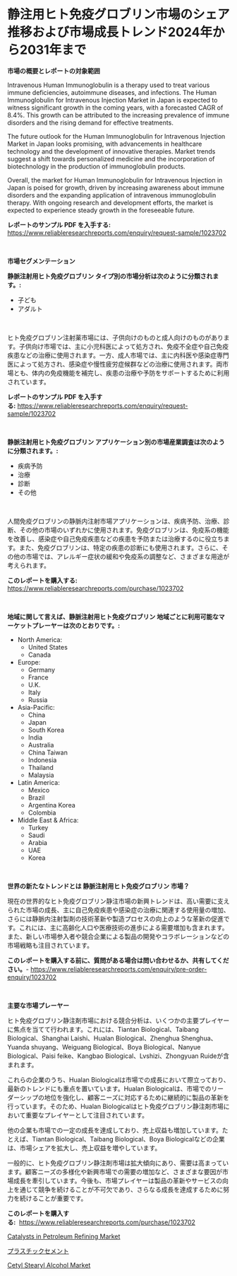 <p><h1>静注用ヒト免疫グロブリン市場のシェア推移および市場成長トレンド2024年から2031年まで</h1></p><p><strong>市場の概要とレポートの対象範囲</strong></p>
<p><p>Intravenous Human Immunoglobulin is a therapy used to treat various immune deficiencies, autoimmune diseases, and infections. The Human Immunoglobulin for Intravenous Injection Market in Japan is expected to witness significant growth in the coming years, with a forecasted CAGR of 8.4%. This growth can be attributed to the increasing prevalence of immune disorders and the rising demand for effective treatments. </p><p>The future outlook for the Human Immunoglobulin for Intravenous Injection Market in Japan looks promising, with advancements in healthcare technology and the development of innovative therapies. Market trends suggest a shift towards personalized medicine and the incorporation of biotechnology in the production of immunoglobulin products.</p><p>Overall, the market for Human Immunoglobulin for Intravenous Injection in Japan is poised for growth, driven by increasing awareness about immune disorders and the expanding application of intravenous immunoglobulin therapy. With ongoing research and development efforts, the market is expected to experience steady growth in the foreseeable future.</p></p>
<p><strong>レポートのサンプル PDF を入手する:</strong> <a href="https://www.reliableresearchreports.com/enquiry/request-sample/1023702">https://www.reliableresearchreports.com/enquiry/request-sample/1023702</a></p>
<p>&nbsp;</p>
<p><strong>市場セグメンテーション</strong></p>
<p><strong>静脈注射用ヒト免疫グロブリン タイプ別の市場分析は次のように分類されます。:</strong></p>
<p><ul><li>子ども</li><li>アダルト</li></ul></p>
<p>&nbsp;</p>
<p><p>ヒト免疫グロブリン注射薬市場には、子供向けのものと成人向けのものがあります。子供向け市場では、主に小児科医によって処方され、免疫不全症や自己免疫疾患などの治療に使用されます。一方、成人市場では、主に内科医や感染症専門医によって処方され、感染症や慢性疲労症候群などの治療に使用されます。両市場とも、体内の免疫機能を補完し、疾患の治療や予防をサポートするために利用されています。</p></p>
<p><strong>レポートのサンプル PDF を入手する:</strong>&nbsp;<a href="https://www.reliableresearchreports.com/enquiry/request-sample/1023702">https://www.reliableresearchreports.com/enquiry/request-sample/1023702</a></p>
<p>&nbsp;</p>
<p><strong> 静脈注射用ヒト免疫グロブリン アプリケーション別の市場産業調査は次のように分類されます。:</strong></p>
<p><ul><li>疾病予防</li><li>治療</li><li>診断</li><li>その他</li></ul></p>
<p>&nbsp;</p>
<p><p>人間免疫グロブリンの静脈内注射市場アプリケーションは、疾病予防、治療、診断、その他の市場のいずれかに使用されます。免疫グロブリンは、免疫系の機能を改善し、感染症や自己免疫疾患などの疾患を予防または治療するのに役立ちます。また、免疫グロブリンは、特定の疾患の診断にも使用されます。さらに、その他の市場では、アレルギー症状の緩和や免疫系の調整など、さまざまな用途が考えられます。</p></p>
<p><strong>このレポートを購入する:</strong>&nbsp; <a href="https://www.reliableresearchreports.com/purchase/1023702">https://www.reliableresearchreports.com/purchase/1023702</a></p>
<p>&nbsp;</p>
<p><strong>地域に関して言えば、静脈注射用ヒト免疫グロブリン 地域ごとに利用可能なマーケットプレーヤーは次のとおりです。:</strong></p>
<p><ul>
    <li>
        North America:
        <ul>
            <li>United States</li>
            <li>Canada</li>
        </ul>
    </li>
    <li>
        Europe:
        <ul>
            <li>Germany</li>
            <li>France</li>
            <li>U.K.</li>
            <li>Italy</li>
            <li>Russia</li>
        </ul>
    </li>
    <li>
        Asia-Pacific:
        <ul>
            <li>China</li>
            <li>Japan</li>
            <li>South Korea</li>
            <li>India</li>
            <li>Australia</li>
            <li>China Taiwan</li>
            <li>Indonesia</li>
            <li>Thailand</li>
            <li>Malaysia</li>
        </ul>
    </li>
    <li>
        Latin America:
        <ul>
            <li>Mexico</li>
            <li>Brazil</li>
            <li>Argentina Korea</li>
            <li>Colombia</li>
        </ul>
    </li>
    <li>
        Middle East & Africa:
        <ul>
            <li>Turkey</li>
            <li>Saudi</li>
            <li>Arabia</li>
            <li>UAE</li>
            <li>Korea</li>
        </ul>
    </li>
    </ul></p>
<p>&nbsp;</p>
<p><strong>世界の新たなトレンドとは 静脈注射用ヒト免疫グロブリン 市場？</strong></p>
<p><p>現在の世界的なヒト免疫グロブリン静注市場の新興トレンドは、高い需要に支えられた市場の成長、主に自己免疫疾患や感染症の治療に関連する使用量の増加、さらには静脈内注射製剤の技術革新や製造プロセスの向上のような革新の促進です。これには、主に高齢化人口や医療技術の進歩による需要増加も含まれます。また、新しい市場参入者や競合企業による製品の開発やコラボレーションなどの市場戦略も注目されています。</p></p>
<p><strong>このレポートを購入する前に、質問がある場合は問い合わせるか、共有してください。</strong>- <a href="https://www.reliableresearchreports.com/enquiry/pre-order-enquiry/1023702">https://www.reliableresearchreports.com/enquiry/pre-order-enquiry/1023702</a></p>
<p>&nbsp;</p>
<p><strong>主要な市場プレーヤー</strong></p>
<p><p>ヒト免疫グロブリン静注剤市場における競合分析は、いくつかの主要プレイヤーに焦点を当てて行われます。これには、Tiantan Biological、Taibang Biological、Shanghai Laishi、Hualan Biological、Zhenghua Shenghua、Yuanda shuyang、Weiguang Biological、Boya Biological、Nanyue Biological、Paisi feike、Kangbao Biological、Lvshizi、Zhongyuan Ruideが含まれます。</p><p>これらの企業のうち、Hualan Biologicalは市場での成長において際立っており、最新のトレンドにも重点を置いています。Hualan Biologicalは、市場でのリーダーシップの地位を強化し、顧客ニーズに対応するために継続的に製品の革新を行っています。そのため、Hualan Biologicalはヒト免疫グロブリン静注剤市場において重要なプレイヤーとして注目されています。</p><p>他の企業も市場での一定の成長を達成しており、売上収益も増加しています。たとえば、Tiantan Biological、Taibang Biological、Boya Biologicalなどの企業は、市場シェアを拡大し、売上収益を増やしています。</p><p>一般的に、ヒト免疫グロブリン静注剤市場は拡大傾向にあり、需要は高まっています。顧客ニーズの多様化や新興市場での需要の増加など、さまざまな要因が市場成長を牽引しています。今後も、市場プレイヤーは製品の革新やサービスの向上を通じて競争を続けることが不可欠であり、さらなる成長を達成するために努力を続けることが重要です。</p></p>
<p><strong>このレポートを購入する:</strong>&nbsp;&nbsp;<a href="https://www.reliableresearchreports.com/purchase/1023702">https://www.reliableresearchreports.com/purchase/1023702</a></p>
<p><p><a href="https://cautious-neon-760.notion.site/Catalysts-in-Petroleum-Refining-Market-Size-Evaluating-its-Market-Trends-Growth-and-Projections-2-74a3e82cb7004b41a712e4eb15ca8a06">Catalysts in Petroleum Refining Market</a></p><p><a href="https://github.com/zjkmgcs938405/Market-Research-Report-List-1/blob/main/54683688911.md">プラスチックセメント</a></p><p><a href="https://spotless-saver-8fd.notion.site/Cetyl-Stearyl-Alcohol-Market-Size-Focuses-on-Market-Dynamics-In-Depth-Analysis-and-Future-Projectio-be51e5b9e5d448ee8e7eabccd9d94f86">Cetyl Stearyl Alcohol Market</a></p></p>